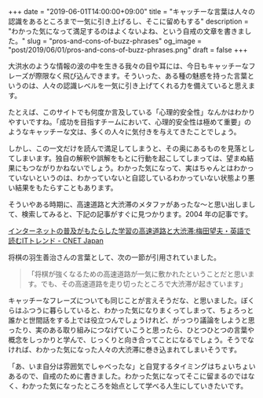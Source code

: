 +++
date = "2019-06-01T14:00:00+09:00"
title = "キャッチーな言葉は人々の認識をあるところまで一気に引き上げるし、そこに留めもする"
description = "わかった気になって満足するのはよくないよね、という自戒の文章を書きました。"
slug = "pros-and-cons-of-buzz-phrases"
og_image = "post/2019/06/01/pros-and-cons-of-buzz-phrases.png"
draft = false
+++

大洪水のような情報の波の中を生きる我々の目や耳には、今日もキャッチーなフレーズが際限なく飛び込んできます。そういった、ある種の魅惑を持った言葉というのは、人々の認識レベルを一気に引き上げてくれる力を備えていると思えます。

たとえば、このサイトでも何度か言及している「心理的安全性」なんかはわかりやすいですね。「成功を目指すチームにおいて、心理的安全性は極めて重要」のようなキャッチーな文は、多くの人々に気付きを与えてきたことでしょう。

しかし、この一文だけを読んで満足してしまうと、その奥にあるものを見落としてしまいます。独自の解釈や誤解をもとに行動を起こしてしまっては、望まぬ結果にもつながりかねないでしょう。わかった気になって、実はちゃんとはわかっていないというのは、わかっていないと自認しているわかっていない状態より悪い結果をもたらすこともあります。

そういやある時期に、高速道路と大渋滞のメタファがあったな〜と思い出しまして、検索してみると、下記の記事がすぐに見つかります。2004 年の記事です。

<a href="https://japan.cnet.com/blog/umeda/2004/12/06/entry_post_203/" title="インターネットの普及がもたらした学習の高速道路と大渋滞:梅田望夫・英語で読むITトレンド - CNET Japan">インターネットの普及がもたらした学習の高速道路と大渋滞:梅田望夫・英語で読むITトレンド - CNET Japan</a>

将棋の羽生善治さんの言葉として、次の一節が引用されていました。

>「将棋が強くなるための高速道路が一気に敷かれたということだと思います。でも、その高速道路を走り切ったところで大渋滞が起きています」

キャッチーなフレーズについても同じことが言えそうだな、と思いました。ぼくらはふつうに暮らしていると、わかった気になりまくってしまって、ちょろっと誰かと世間話をする上では役立つんでしょうけれど、がっつり議論をしようと思ったり、実のある取り組みにつなげていこうと思ったら、ひとつひとつの言葉や概念をしっかりと学んで、じっくりと向き合ってことになるでしょう。そうでなければ、わかった気になった人々の大渋滞に巻き込まれてしまいそうです。

「あ、いま自分は雰囲気でしゃべったな」と自覚するタイミングはちょいちょいあるので、自戒のために書きました。わかった気になってそこに留まるのではなく、わかった気になったところを始点として学べる人生にしていきたいです。
